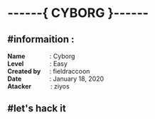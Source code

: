 # ------{ CYBORG }------ #

## #informaition : #

**Name**&nbsp;&nbsp;&nbsp;&nbsp;&nbsp;&nbsp;&nbsp;&nbsp;&nbsp;&nbsp;&nbsp;&nbsp;&nbsp;&nbsp;: Cyborg<br>
**Level**&nbsp;&nbsp;&nbsp;&nbsp;&nbsp;&nbsp;&nbsp;&nbsp;&nbsp;&nbsp;&nbsp;&nbsp;&nbsp;&nbsp;&nbsp;: Easy<br>
**Created by**&nbsp;&nbsp;&nbsp;&nbsp;&nbsp;: fieldraccoon<br>
**Date**&nbsp;&nbsp;&nbsp;&nbsp;&nbsp;&nbsp;&nbsp;&nbsp;&nbsp;&nbsp;&nbsp;&nbsp;&nbsp;&nbsp;&nbsp;&nbsp;: January 18, 2020<br>
**Atacker**&nbsp;&nbsp;&nbsp;&nbsp;&nbsp;&nbsp;&nbsp;&nbsp;&nbsp;&nbsp;&nbsp;: ziyos<br>
  
## #let's hack it #

